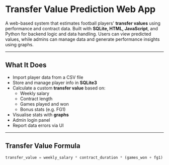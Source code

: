 #  Transfer Value Prediction Web App

A web-based system that estimates football players' **transfer values** using performance and contract data. Built with **SQLite, HTML, JavaScript**, and Python for backend logic and data handling. Users can view predicted values, while admins can manage data and generate performance insights using graphs.

---

##  What It Does

- Import player data from a CSV file
- Store and manage player info in **SQLite3**
- Calculate a custom **transfer value** based on:
  - Weekly salary
  - Contract length
  - Games played and won
  - Bonus stats (e.g. FG1)
- Visualise stats with **graphs**
- Admin login panel
- Report data errors via UI

---

##  Transfer Value Formula

```python
transfer_value = weekly_salary * contract_duration * (games_won + fg1) / games_played_this_year
